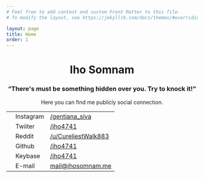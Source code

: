 ```yaml
---
# Feel free to add content and custom Front Matter to this file.
# To modify the layout, see https://jekyllrb.com/docs/themes/#overriding-theme-defaults

layout: page
title: Home
order: 1
---
```


<h1 class="w3-animate-left" style="text-align: center;">Iho Somnam</h1>
<h3 class="w3-animate-right" style="text-align: center;"><q>There's must be something hidden over you. Try to knock it!</q></h3>
<p class="w3-animate-right" style="text-align: center;">Here you can find me publicly social connection.</p>
<table class="w3-table-all w3-animate-bottom">
    <tr>
        <td><i class="fa fa-instagram fa-lg w3-hover"></i></td>
        <td>Instagram</td>
        <td><a href="https://instagram.com/gentiana_siva" class="w3-hover-yellow">/gentiana_siva</a></td>
    </tr>
    <tr>
        <td><i class="fa fa-twitter fa-lg w3-hover"></i></td>
        <td>Twiiter</td>
        <td><a href="https://twitter.com/iho4741" class="w3-hover-yellow">/iho4741</a></td>
    </tr>
    <tr>
        <td><i class="fa fa-reddit fa-lg"></i></td>
        <td>Reddit</td>
        <td><a href="https://reddit.com/u/CureliestWalk883" class="w3-hover-yellow">/u/CureliestWalk883</a></td>
    </tr>
    <tr>
        <td><i class="fa fa-github fa-lg"></i></td>
        <td>Github</td>
        <td><a href="https://github.com/iho4741" class="w3-hover-yellow">/iho4741</a></td>
    </tr>
    <tr>
        <td><i class="fa fa-key fa-lg"></i></td>
        <td>Keybase</td>
        <td><a href="https://keybase.io/iho4741" class="w3-hover-yellow">/iho4741</a></td>
    </tr>
    <tr>
        <td><i class="fa fa-envelope fa-lg"></i></td>
        <td>E-mail</td>
        <td><a href="mailto:mail@ihosomnam.me" class="w3-hover-yellow">mail@ihosomnam.me</a></td>
    </tr>
</table>
